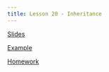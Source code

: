 ```yaml
---
title: Lesson 20 - Inheritance
---
```


[Slides](https://github.com/novillo-cs/apcsa_material/blob/main/lessons/20_inheritance_part_1.pdf)

[Example](https://github.com/novillo-cs/apcsa_material/tree/main/lessons/20_inheritance_part_1)

[Homework](https://novillo-cs.github.io/apcsa/homework/20_hw_inheritance/)
